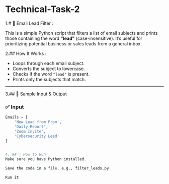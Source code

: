 # Technical-Task-2

1.# 📧 Email Lead Filter :

This is a simple Python script that filters a list of email subjects and prints those containing the word **"lead"** (case-insensitive). It’s useful for prioritizing potential business or sales leads from a general inbox.

 2.##  How It Works :

- Loops through each email subject.
- Converts the subject to lowercase.
- Checks if the word `"lead"` is present.
- Prints only the subjects that match.

---

3.## 🧾 Sample Input & Output

### ✅ Input

```python
Emails = [
    'New Lead from From',
    'Daily Report',
    'Zoom Invite',
    'Cybersecurity Lead'
]

 
4. ## 🔁 How to Run
Make sure you have Python installed.

Save the code in a file, e.g., filter_leads.py

Run it 




